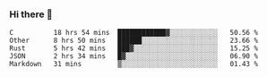 ### Hi there 👋

<!--
**WShiBin/WShiBin** is a ✨ _special_ ✨ repository because its `README.md` (this file) appears on your GitHub profile.

Here are some ideas to get you started:

- 🔭 I’m currently working on ...
- 🌱 I’m currently learning ...
- 👯 I’m looking to collaborate on ...
- 🤔 I’m looking for help with ...
- 💬 Ask me about ...
- 📫 How to reach me: ...
- 😄 Pronouns: ...
- ⚡ Fun fact: ...
-->

<!--START_SECTION:waka-->
```text
C          18 hrs 54 mins  ████████████▓░░░░░░░░░░░░   50.56 % 
Other      8 hrs 50 mins   ██████░░░░░░░░░░░░░░░░░░░   23.66 % 
Rust       5 hrs 42 mins   ███▓░░░░░░░░░░░░░░░░░░░░░   15.25 % 
JSON       2 hrs 34 mins   █▓░░░░░░░░░░░░░░░░░░░░░░░   06.90 % 
Markdown   31 mins         ▒░░░░░░░░░░░░░░░░░░░░░░░░   01.43 % 
```
<!--END_SECTION:waka-->
